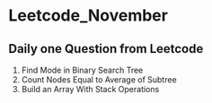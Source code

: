# Leetcode_November
## Daily one Question from Leetcode
1. Find Mode in Binary Search Tree
2. Count Nodes Equal to Average of Subtree
3. Build an Array With Stack Operations
